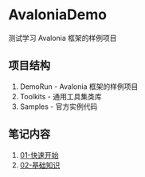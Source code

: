 # AvaloniaDemo

测试学习 Avalonia 框架的样例项目

## 项目结构

1. DemoRun - Avalonia 框架的样例项目
2. Toolkits - 通用工具集类库
3. Samples - 官方实例代码

## 笔记内容

1. [01-快速开始](Notes/01-快速开始.md)
2. [02-基础知识](Notes/02-基础知识.md)